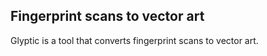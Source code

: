 ## Fingerprint scans to vector art
Glyptic is a tool that converts fingerprint scans to vector art. 
